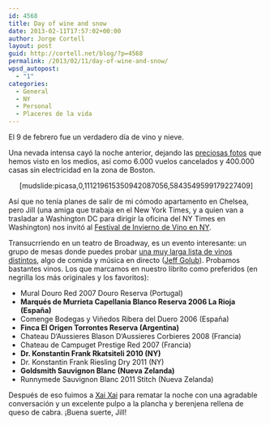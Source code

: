 ```yaml
---
id: 4568
title: Day of wine and snow
date: 2013-02-11T17:57:02+00:00
author: Jorge Cortell
layout: post
guid: http://cortell.net/blog/?p=4568
permalink: /2013/02/11/day-of-wine-and-snow/
wpsd_autopost:
  - "1"
categories:
  - General
  - NY
  - Personal
  - Placeres de la vida
---
```

</p> 

El 9 de febrero fue un verdadero día de vino y nieve.

Una nevada intensa cayó la noche anterior, dejando las [preciosas fotos](http://robinlangsdorf.com/new-blog/2013/2/11/winter-wonderland-weekend-nyc "http://robinlangsdorf.com/new-blog/2013/2/11/winter-wonderland-weekend-nyc") que hemos visto en los medios, así como 6.000 vuelos cancelados y 400.000 casas sin electricidad en la zona de Boston.

<p style="text-align: center">
  [mudslide:picasa,0,111219615350942087056,5843549599179227409]
</p>

Así que no tenía planes de salir de mi cómodo apartamento en Chelsea, pero Jill (una amiga que trabaja en el New York Times, y a quien van a trasladar a Washington DC para dirigir la oficina del NY Times en Washington) nos invitó al <a title="http://nywinefestivals.com" href="http://nywinefestivals.com" target="_blank">Festival de Invierno de Vino en NY</a>.

Transucrriendo en un teatro de Broadway, es un evento interesante: un grupo de mesas donde puedes probar <a title="http://nywinefestivals.com/Wine_List_Winter_Wine_2013.html" href="http://nywinefestivals.com/Wine_List_Winter_Wine_2013.html" target="_blank">una muy larga lista de vinos distintos</a>, algo de comida y música en directo (<a title="http://www.jeffgolub.com/" href="http://www.jeffgolub.com/" target="_blank">Jeff Golub</a>). Probamos bastantes vinos. Los que marcamos en nuestro librito como preferidos (en negrilla los más originales y los favoritos):

  * Mural Douro Red 2007 Douro Reserva (Portugal)
  * **Marqués de Murrieta Capellania Blanco Reserva 2006 La Rioja (España)**
  * Comenge Bodegas y Viñedos Ribera del Duero 2006 (España)
  * **Finca El Origen Torrontes Reserva (Argentina)**
  * Chateau D‘Aussieres Blason D‘Aussieres Corbieres 2008 (Francia)
  * Chateau de Campuget Prestige Red 2007 (Francia)
  * **Dr. Konstantin Frank Rkatsiteli 2010 (NY)**
  * Dr. Konstantin Frank Riesling Dry 2011 (NY)
  * **Goldsmith Sauvignon Blanc (Nueva Zelanda)**
  * Runnymede Sauvignon Blanc 2011 Stitch (Nueva Zelanda)

Después de eso fuimos a <a title="http://www.xaixaiwinebar.com" href="http://www.xaixaiwinebar.com" target="_blank">Xai Xai</a> para rematar la noche con una agradable conversación y un excelente pulpo a la plancha y berenjena rellena de queso de cabra. ¡Buena suerte, Jill!